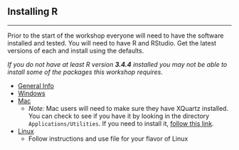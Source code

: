 ## Installing R

---

Prior to the start of the workshop everyone will need to have the software 
installed and tested.  You will need to have  R and RStudio.  Get the latest versions of each and install using the defaults.  

*If you do not have at least R version **3.4.4** installed you may not be able to install some of the packages this workshop requires.*

- [General Info](http://cran.r-project.org/)
- [Windows](http://cran.r-project.org/bin/windows/base/R-3.4.4-win.exe)
- [Mac](http://cran.r-project.org/bin/macosx/R-3.4.4.pkg)
    - *Note:* Mac users will need to make sure they have XQuartz installed. You can check to see if you have it by looking in the directory `Applications/Utilities`.  If you need to install it, [follow this link](http://xquartz.macosforge.org/landing/).
- [Linux](https://cran.r-project.org/bin/linux/)
    - Follow instructions and use file for your flavor of Linux


